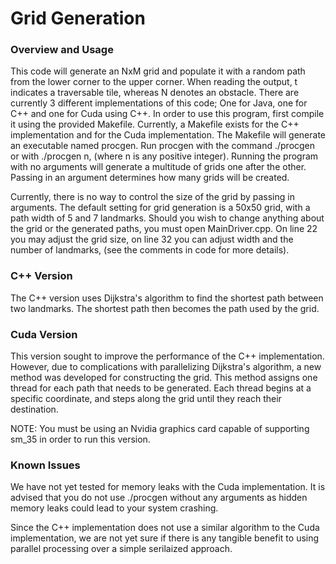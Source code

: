 # Grid Generation
### Overview and Usage
This code will generate an NxM grid and populate it with a random path from the lower corner to the upper corner. When reading the output, t indicates a traversable tile, whereas N denotes an obstacle. There are currently 3 different implementations of this code; One for Java, one for C++ and one for Cuda using C++. In order to use this program, first compile it using the provided Makefile. Currently, a Makefile exists for the C++ implementation and for the Cuda implementation. The Makefile will generate an executable named procgen. Run procgen with the command ./procgen or with ./procgen n, (where n is any positive integer). Running the program with no arguments will generate a multitude of grids one after the other. Passing in an argument determines how many grids will be created. 

Currently, there is no way to control the size of the grid by passing in arguments. The default setting for grid generation is a 50x50 grid, with a path width of 5 and 7 landmarks. Should you wish to change anything about the grid or the generated paths, you must open MainDriver.cpp. On line 22 you may adjust the grid size, on line 32 you can adjust width and the number of landmarks, (see the comments in code for more details).

### C++ Version
The C++ version uses Dijkstra\'s algorithm to find the shortest path between two landmarks. The shortest path then becomes the path used by the grid.

### Cuda Version
This version sought to improve the performance of the C++ implementation. However, due to complications with parallelizing Dijkstra\'s algorithm, a new method was developed for constructing the grid. This method assigns one thread for each path that needs to be generated. Each thread begins at a specific coordinate, and steps along the grid until they reach their destination.

NOTE: You must be using an Nvidia graphics card capable of supporting sm_35 in order to run this version.

### Known Issues
We have not yet tested for memory leaks with the Cuda implementation. It is advised that you do not use ./procgen without any arguments as hidden memory leaks could lead to your system crashing. 

Since the C++ implementation does not use a similar algorithm to the Cuda implementation, we are not yet sure if there is any tangible benefit to using parallel processing over a simple serilaized approach.  
